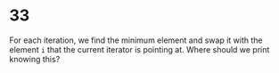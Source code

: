 # 33

For each iteration, we find the minimum element and swap it with the element `i` that the current iterator is pointing at. Where should we print knowing this?

